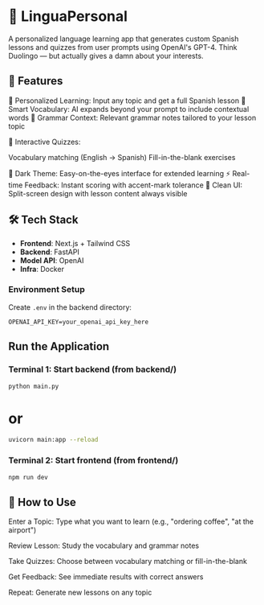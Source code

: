 # 🧠 LinguaPersonal

A personalized language learning app that generates custom Spanish lessons and quizzes from user prompts using OpenAI's GPT-4. Think Duolingo — but actually gives a damn about your interests.

## 🚀 Features

🎯 Personalized Learning: Input any topic and get a full Spanish lesson
📖 Smart Vocabulary: AI expands beyond your prompt to include contextual words
📝 Grammar Context: Relevant grammar notes tailored to your lesson topic

🧩 Interactive Quizzes:

Vocabulary matching (English → Spanish)
Fill-in-the-blank exercises


🌙 Dark Theme: Easy-on-the-eyes interface for extended learning
⚡ Real-time Feedback: Instant scoring with accent-mark tolerance
🎨 Clean UI: Split-screen design with lesson content always visible

## 🛠 Tech Stack

- **Frontend**: Next.js + Tailwind CSS
- **Backend**: FastAPI
- **Model API**: OpenAI
- **Infra**: Docker

### Environment Setup

Create `.env` in the backend directory:

```env
OPENAI_API_KEY=your_openai_api_key_here
```

## Run the Application
 
### Terminal 1: Start backend (from backend/)
```bash
python main.py
```

# or
```bash
uvicorn main:app --reload
```

### Terminal 2: Start frontend (from frontend/)
```bash
npm run dev
```

## 📱 How to Use

Enter a Topic: Type what you want to learn (e.g., "ordering coffee", "at the airport")

Review Lesson: Study the vocabulary and grammar notes

Take Quizzes: Choose between vocabulary matching or fill-in-the-blank

Get Feedback: See immediate results with correct answers

Repeat: Generate new lessons on any topic
